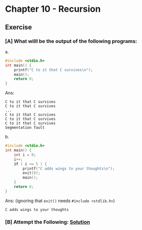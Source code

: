# Chapter 10 - Recursion

## Exercise

### [A] What willl be the output of the following programs:
a.
```c
#include <stdio.h>
int main() {
    printf("C to it that C survives\n");
    main();
    return 0;
}
```
Ans:
```
C to it that C survives
C to it that C survives
...
C to it that C survives
C to it that C survives
C to it that C survives
Segmentation fault
```

b. 
```c
#include <stdio.h>
int main() {
    int i = 0;
    i++;
    if ( i <= 5 ) {
        printf("C adds wings to your thoughts\n");
        exit(0);
        main();
    }
    return 0;
}
```
Ans: (ignoring that `exit()` needs `#include <stdlib.h>`)
```
C adds wings to your thoughts
```

### [B] Attempt the Following: [Solution](./B/)
